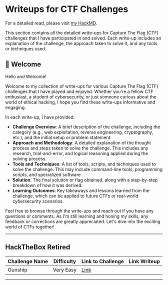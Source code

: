 # Writeups for CTF Challenges
For a detailed read, please visit [my HackMD](https://hackmd.io/@HkingDead21/rJypMEStA).


This section contains all the detailed write-ups for Capture The Flag (CTF) challenges that I have participated in and solved. Each write-up includes an explanation of the challenge, the approach taken to solve it, and any tools or techniques used.


## 🎉 Welcome

Hello and Welcome!

Welcome to my collection of write-ups for various Capture The Flag (CTF) challenges that I have played and enjoyed. Whether you're a fellow CTF enthusiast, a student of cybersecurity, or just someone curious about the world of ethical hacking, I hope you find these write-ups informative and engaging.

In each write-up, I have provided:

- **Challenge Overview**: A brief description of the challenge, including the category (e.g., web exploitation, reverse engineering, cryptography, etc.), and the initial setup or problem statement.
- **Approach and Methodology**: A detailed explanation of the thought process and steps taken to solve the challenge. This includes any research, trial-and-error, and logical reasoning applied during the solving process.
- **Tools and Techniques**: A list of tools, scripts, and techniques used to solve the challenge. This may include command-line tools, programming scripts, and specialized software.
- **Solution**: The final solution or flag obtained, along with a step-by-step breakdown of how it was derived.
- **Learning Outcomes**: Key takeaways and lessons learned from the challenge, which can be applied to future CTFs or real-world cybersecurity scenarios.

Feel free to browse through the write-ups and reach out if you have any questions or comments. As I'm still learning and honing my skills, any feedback or corrections are greatly appreciated. Let's dive into the exciting world of CTFs together!

---

## HackTheBox Retired 

| Challenge Name | Difficulty | Link to Challenge | Link Writeup |
|----------------|------------|-------------------|------------|
| Gunship        | Very Easy       | [Link](https://github.com/hoainam125/CTFs-Writeups/tree/master/HackTheBox/GunShip)         | 


---
